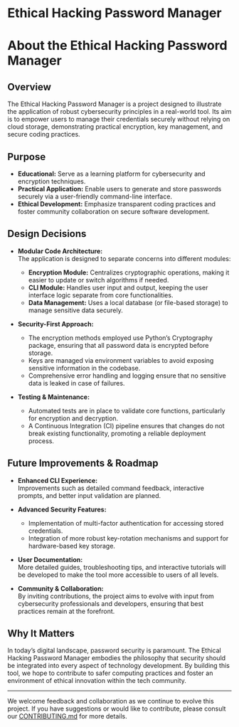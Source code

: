 # Ethical Hacking Password Manager

# About the Ethical Hacking Password Manager

## Overview

The Ethical Hacking Password Manager is a project designed to illustrate the application of robust cybersecurity principles in a real-world tool. Its aim is to empower users to manage their credentials securely without relying on cloud storage, demonstrating practical encryption, key management, and secure coding practices.

## Purpose

- **Educational:** Serve as a learning platform for cybersecurity and encryption techniques.
- **Practical Application:** Enable users to generate and store passwords securely via a user-friendly command-line interface.
- **Ethical Development:** Emphasize transparent coding practices and foster community collaboration on secure software development.

## Design Decisions

- **Modular Code Architecture:**  
  The application is designed to separate concerns into different modules:
  - **Encryption Module:** Centralizes cryptographic operations, making it easier to update or switch algorithms if needed.
  - **CLI Module:** Handles user input and output, keeping the user interface logic separate from core functionalities.
  - **Data Management:** Uses a local database (or file-based storage) to manage sensitive data securely.
  
- **Security-First Approach:**  
  - The encryption methods employed use Python’s Cryptography package, ensuring that all password data is encrypted before storage.
  - Keys are managed via environment variables to avoid exposing sensitive information in the codebase.
  - Comprehensive error handling and logging ensure that no sensitive data is leaked in case of failures.

- **Testing & Maintenance:**  
  - Automated tests are in place to validate core functions, particularly for encryption and decryption.
  - A Continuous Integration (CI) pipeline ensures that changes do not break existing functionality, promoting a reliable deployment process.

## Future Improvements & Roadmap

- **Enhanced CLI Experience:**  
  Improvements such as detailed command feedback, interactive prompts, and better input validation are planned.
  
- **Advanced Security Features:**  
  - Implementation of multi-factor authentication for accessing stored credentials.
  - Integration of more robust key-rotation mechanisms and support for hardware-based key storage.

- **User Documentation:**  
  More detailed guides, troubleshooting tips, and interactive tutorials will be developed to make the tool more accessible to users of all levels.

- **Community & Collaboration:**  
  By inviting contributions, the project aims to evolve with input from cybersecurity professionals and developers, ensuring that best practices remain at the forefront.

## Why It Matters

In today’s digital landscape, password security is paramount. The Ethical Hacking Password Manager embodies the philosophy that security should be integrated into every aspect of technology development. By building this tool, we hope to contribute to safer computing practices and foster an environment of ethical innovation within the tech community.

---

We welcome feedback and collaboration as we continue to evolve this project. If you have suggestions or would like to contribute, please consult our [CONTRIBUTING.md](CONTRIBUTING.md) for more details.
